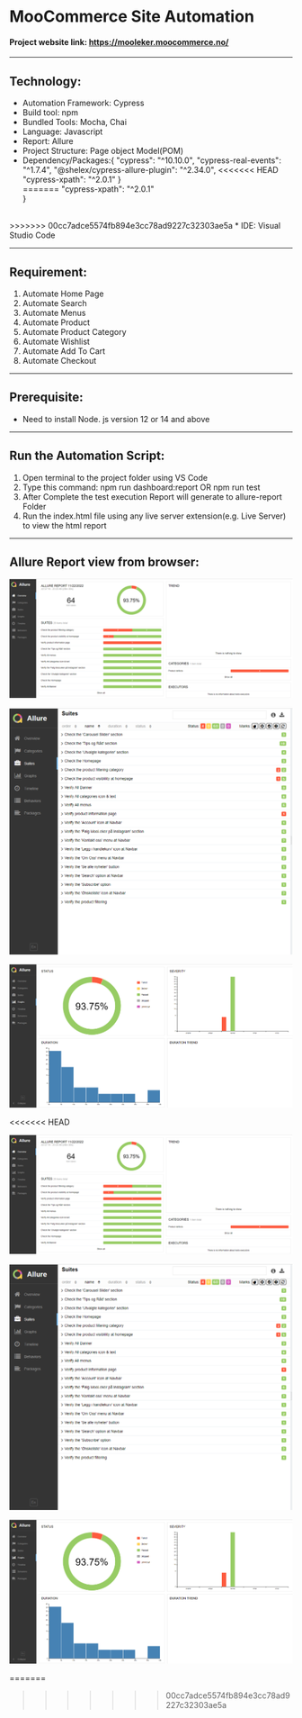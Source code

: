 # MooCommerce Site Automation

#### Project website link: https://mooleker.moocommerce.no/ <br>
-----------------------------------------------------------
## Technology: <br>
* Automation Framework: Cypress <br>
* Build tool: npm <br>
* Bundled Tools: Mocha, Chai
* Language: Javascript <br>
* Report: Allure <br>
* Project Structure: Page object Model(POM)<br>
* Dependency/Packages:{
    "cypress": "^10.10.0",
    "cypress-real-events": "^1.7.4",
    "@shelex/cypress-allure-plugin": "^2.34.0",
<<<<<<< HEAD
    "cypress-xpath": "^2.0.1" 
} <br>
=======
    "cypress-xpath": "^2.0.1"   
} 
<br>
>>>>>>> 00cc7adce5574fb894e3cc78ad9227c32303ae5a
* IDE: Visual Studio Code <br>

----------------------------------------------------------

## Requirement:<br>
1. Automate Home Page
2. Automate Search
3. Automate Menus
4. Automate Product 
5. Automate Product Category
6. Automate Wishlist
7. Automate Add To Cart
8. Automate Checkout


----------------------------------------------------------

## Prerequisite:
* Need to install Node. js version 12 or 14 and above

----------------------------------------------------------

## Run the Automation Script:
1. Open terminal to the project folder using VS Code
2. Type this command: npm run dashboard:report OR npm run test
3. After Complete the test execution Report will generate to allure-report Folder
4. Run the index.html file using any live server extension(e.g. Live Server) to view the html report

----------------------------------------------------------

## Allure Report view from browser:
<p align="center"> <img src="https://github.com/PritamKundu/PritamKundu/blob/main/moocommerce-screenshot-allure/Capture.PNG" alt="pritamkundu" />
<p align="center"> <img src="https://github.com/PritamKundu/PritamKundu/blob/main/moocommerce-screenshot-allure/Capture2.PNG" alt="pritamkundu" />
<p align="center"> <img src="https://github.com/PritamKundu/PritamKundu/blob/main/moocommerce-screenshot-allure/Capture3.PNG" alt="pritamkundu" />

<<<<<<< HEAD
<p align="center"> <img src="https://github.com/PritamKundu/PritamKundu/blob/main/moocommerce-screenshot-allure/Capture.PNG" alt="pritamkundu" />
<p align="center"> <img src="https://github.com/PritamKundu/PritamKundu/blob/main/moocommerce-screenshot-allure/Capture2.PNG" alt="pritamkundu" />
<p align="center"> <img src="https://github.com/PritamKundu/PritamKundu/blob/main/moocommerce-screenshot-allure/Capture3.PNG" alt="pritamkundu" />

=======
>>>>>>> 00cc7adce5574fb894e3cc78ad9227c32303ae5a
